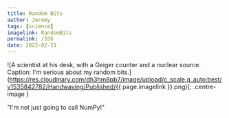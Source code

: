 ```yaml
---
title: Random Bits
author: Jeremy
tags: [science]
imagelink: RandomBits
permalink: /556
date: 2022-02-21
---
```


![A scientist at his desk, with a Geiger counter and a nuclear source. Caption: I'm serious about my random bits.](https://res.cloudinary.com/dh3hm8pb7/image/upload/c_scale,q_auto:best/v1535842782/Handwaving/Published/{{ page.imagelink }}.png){: .centre-image }

"I'm not just going to call NumPy!"

